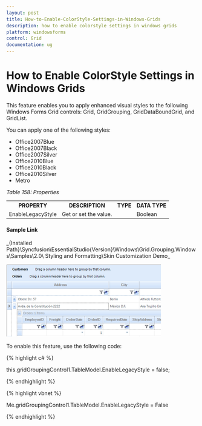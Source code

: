```yaml
---
layout: post
title: How-to-Enable-ColorStyle-Settings-in-Windows-Grids
description: how to enable colorstyle settings in windows grids
platform: windowsforms
control: Grid
documentation: ug
---
```


# How to Enable ColorStyle Settings in Windows Grids

This feature enables you to apply enhanced visual styles to the following Windows Forms Grid controls: Grid, GridGrouping, GridDataBoundGrid, and GridList. 

You can apply one of the following styles: 

* Office2007Blue
* Office2007Black
* Office2007Silver
* Office2010Blue
* Office2010Black
* Office2010Silver
* Metro

_Table 158: Properties_

<table>
<tr>
<th>
PROPERTY</th><th>
DESCRIPTION</th><th>
TYPE</th><th>
DATA TYPE</th></tr>
<tr>
<td>
EnableLegacyStyle</td><td>
Get or set the value.</td><td>
</td><td>
Boolean </td></tr>
</table>

#### Sample Link

_{Installed Path}\Syncfusion\EssentialStudio\{Version}\Windows\Grid.Grouping.Windows\Samples\2.0\ Styling and Formatting\Skin Customization Demo\_

![](How-to-Enable-ColorStyle-Settings-in-Windows-Grids_images/How-to-Enable-ColorStyle-Settings-in-Windows-Grids_img1.png)





To enable this feature, use the following code:

{% highlight c# %}



this.gridGroupingControl1.TableModel.EnableLegacyStyle  = false;


{% endhighlight %}

{% highlight vbnet %}



Me.gridGroupingControl1.TableModel.EnableLegacyStyle  = False


{% endhighlight %}

